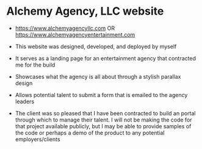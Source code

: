 # Alchemy Agency, LLC website
- https://www.alchemyagencyllc.com OR https://www.alchemyagencyentertainment.com

- This website was designed, developed, and deployed by myself
- It serves as a landing page for an entertainment agency that contracted me for the build
- Showcases what the agency is all about through a stylish parallax design
- Allows potential talent to submit a form that is emailed to the agency leaders
- The client was so pleased that I have been contracted to build an portal through which to manage their talent.  I will not be making the code for that project available publicly, but I may be able to provide samples of the code or perhaps a demo of the product to any potential employers/clients
